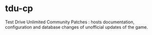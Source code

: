 # tdu-cp
Test Drive Unlimited Community Patches : hosts documentation, configuration and database changes of unofficial updates of the game.
